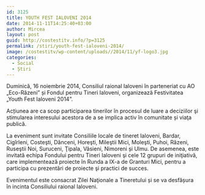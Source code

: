 ```yaml
---
id: 3125
title: YOUTH FEST IALOVENI 2014
date: 2014-11-11T14:25:40+03:00
author: Mircea
layout: post
guid: http://costestitv.info/?p=3125
permalink: /stiri/youth-fest-ialoveni-2014/
image: /costestitv/wp-content/uploads//2014/11/yf-logo3.jpg
categories:
  - Social
  - Știri
---
```

Duminică, 16 noiembrie 2014, Consiliul raional Ialoveni în parteneriat cu AO &#8222;Eco-Răzeni&#8221; și Fondul pentru Tineri Ialoveni, organizează Festivitatea &#8222;Youth Fest Ialoveni 2014&#8221;.<!--more-->

Acțiunea are ca scop participarea tinerilor în procesul de luare a deciziilor şi stimularea interesului acestora de a se implica activ în comunitate și viaţa publică.

La eveniment sunt invitate Consiliile locale de tineret Ialoveni, Bardar, Cigîrleni, Costeşti, Dănceni, Horeşti, Mileştii Mici, Moleşti, Puhoi, Răzeni, Ruseştii Noi, Suruceni, Ţipala, Văsieni, Nimoreni și Ulmu. De asemenea, este invitată echipa Fondului pentru Tineri Ialoveni şi cele 12 grupuri de iniţiativă, care implementează proiecte în Runda a IX-a de Granturi Mici, pentru a participa cu prezentări de proiecte şi practici de succes.

Evenimentul este consacrat Zilei Naţionale a Tineretului și se va desfășura în incinta Consiliului raional Ialoveni.